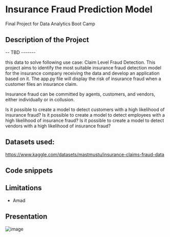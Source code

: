 
# Insurance Fraud Prediction Model
Final Project for Data Analytics Boot Camp

## Description of the Project 
-- TBD -------

this data to solve following use case:
Claim Level Fraud Detection.
This project aims to identify the most suitable insurance fraud detection model for the insurance company receiving the data and develop an application based on it. The app.py file will display the risk of insurance fraud when a customer files an insurance claim.

Insurance fraud can be committed by agents, customers, and vendors, either individually or in collusion.

Is it possible to create a model to detect customers with a high likelihood of insurance fraud?
Is it possible to create a model to detect employees with a high likelihood of insurance fraud?
Is it possible to create a model to detect vendors with a high likelihood of insurance fraud?


## Datasets used: 
https://www.kaggle.com/datasets/mastmustu/insurance-claims-fraud-data

## Code snippets



## Limitations
- Amad

## Presentation
![image](https://github.com/sunghea/Insurance_Fraud_Detection_Model/assets/143130002/dc7ee556-73ed-460e-af3f-e211c3cd9cbc)
